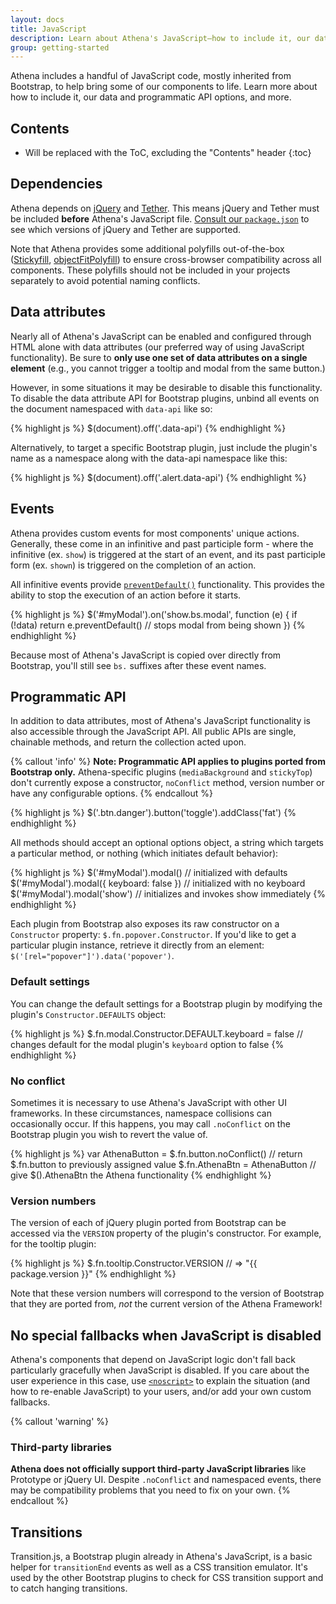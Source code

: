 ```yaml
---
layout: docs
title: JavaScript
description: Learn about Athena's JavaScript—how to include it, our data and programmatic API options, and more.
group: getting-started
---
```


Athena includes a handful of JavaScript code, mostly inherited from Bootstrap, to help bring some of our components to life. Learn more about how to include it, our data and programmatic API options, and more.


## Contents

* Will be replaced with the ToC, excluding the "Contents" header
{:toc}


## Dependencies

Athena depends on [jQuery](https://jquery.com/) and [Tether](http://tether.io/). This means jQuery and Tether must be included **before** Athena's JavaScript file. [Consult our `package.json`](https://github.com/UCF/Athena-Framework/blob/master/package.json) to see which versions of jQuery and Tether are supported.

Note that Athena provides some additional polyfills out-of-the-box ([Stickyfill](https://github.com/wilddeer/stickyfill), [objectFitPolyfill](https://github.com/constancecchen/object-fit-polyfill)) to ensure cross-browser compatibility across all components. These polyfills should not be included in your projects separately to avoid potential naming conflicts.


## Data attributes

Nearly all of Athena's JavaScript can be enabled and configured through HTML alone with data attributes (our preferred way of using JavaScript functionality). Be sure to **only use one set of data attributes on a single element** (e.g., you cannot trigger a tooltip and modal from the same button.)

However, in some situations it may be desirable to disable this functionality. To disable the data attribute API for Bootstrap plugins, unbind all events on the document namespaced with `data-api` like so:

{% highlight js %}
$(document).off('.data-api')
{% endhighlight %}

Alternatively, to target a specific Bootstrap plugin, just include the plugin's name as a namespace along with the data-api namespace like this:

{% highlight js %}
$(document).off('.alert.data-api')
{% endhighlight %}


## Events

Athena provides custom events for most components' unique actions. Generally, these come in an infinitive and past participle form - where the infinitive (ex. `show`) is triggered at the start of an event, and its past participle form (ex. `shown`) is triggered on the completion of an action.

All infinitive events provide [`preventDefault()`](https://developer.mozilla.org/en-US/docs/Web/API/Event/preventDefault) functionality. This provides the ability to stop the execution of an action before it starts.

{% highlight js %}
$('#myModal').on('show.bs.modal', function (e) {
  if (!data) return e.preventDefault() // stops modal from being shown
})
{% endhighlight %}

Because most of Athena's JavaScript is copied over directly from Bootstrap, you'll still see `bs.` suffixes after these event names.


## Programmatic API

In addition to data attributes, most of Athena's JavaScript functionality is also accessible through the JavaScript API. All public APIs are single, chainable methods, and return the collection acted upon.

{% callout 'info' %}
<strong>Note: Programmatic API applies to plugins ported from Bootstrap only.</strong> Athena-specific plugins (`mediaBackground` and `stickyTop`) don't currently expose a constructor, `noConflict` method, version number or have any configurable options.
{% endcallout %}

{% highlight js %}
$('.btn.danger').button('toggle').addClass('fat')
{% endhighlight %}

All methods should accept an optional options object, a string which targets a particular method, or nothing (which initiates default behavior):

{% highlight js %}
$('#myModal').modal()                      // initialized with defaults
$('#myModal').modal({ keyboard: false })   // initialized with no keyboard
$('#myModal').modal('show')                // initializes and invokes show immediately
{% endhighlight %}

Each plugin from Bootstrap also exposes its raw constructor on a `Constructor` property: `$.fn.popover.Constructor`. If you'd like to get a particular plugin instance, retrieve it directly from an element: `$('[rel="popover"]').data('popover')`.

### Default settings
You can change the default settings for a Bootstrap plugin by modifying the plugin's `Constructor.DEFAULTS` object:

{% highlight js %}
$.fn.modal.Constructor.DEFAULT.keyboard = false // changes default for the modal plugin's `keyboard` option to false
{% endhighlight %}

### No conflict

Sometimes it is necessary to use Athena's JavaScript with other UI frameworks. In these circumstances, namespace collisions can occasionally occur. If this happens, you may call `.noConflict` on the Bootstrap plugin you wish to revert the value of.

{% highlight js %}
var AthenaButton = $.fn.button.noConflict() // return $.fn.button to previously assigned value
$.fn.AthenaBtn = AthenaButton            // give $().AthenaBtn the Athena functionality
{% endhighlight %}

### Version numbers

The version of each of jQuery plugin ported from Bootstrap can be accessed via the `VERSION` property of the plugin's constructor. For example, for the tooltip plugin:

{% highlight js %}
$.fn.tooltip.Constructor.VERSION // => "{{ package.version }}"
{% endhighlight %}

Note that these version numbers will correspond to the version of Bootstrap that they are ported from, _not_ the current version of the Athena Framework!


## No special fallbacks when JavaScript is disabled

Athena's components that depend on JavaScript logic don't fall back particularly gracefully when JavaScript is disabled. If you care about the user experience in this case, use [`<noscript>`](https://developer.mozilla.org/en-US/docs/Web/HTML/Element/noscript) to explain the situation (and how to re-enable JavaScript) to your users, and/or add your own custom fallbacks.

{% callout 'warning' %}
### Third-party libraries

**Athena does not officially support third-party JavaScript libraries** like Prototype or jQuery UI. Despite `.noConflict` and namespaced events, there may be compatibility problems that you need to fix on your own.
{% endcallout %}


## Transitions

Transition.js, a Bootstrap plugin already in Athena's JavaScript, is a basic helper for `transitionEnd` events as well as a CSS transition emulator. It's used by the other Bootstrap plugins to check for CSS transition support and to catch hanging transitions.

